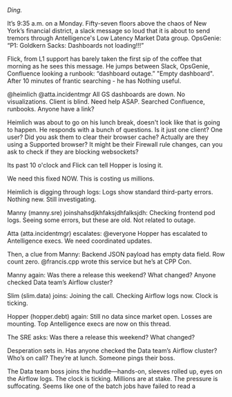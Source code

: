 *Ding.*

It’s 9:35 a.m. on a Monday. Fifty-seven floors above the chaos of New York’s financial district, a slack message so loud that it is about to send tremors through Antelligence's Low Latency Market Data group.
OpsGenie: “P1: Goldkern Sacks: Dashboards not loading!!!”

Flick, from L1 support has barely taken the first sip of the coffee that morning as he sees this message.
He jumps between Slack, OpsGenie, Confluence looking a runbook: “dashboard outage.” "Empty dashboard".
After 10 minutes of frantic searching - he has Nothing useful. 

@heimlich @atta.incidentmgr All GS dashboards are down. No visualizations. Client is blind. Need help ASAP.
Searched Confluence, runbooks. Anyone have a link?

Heimlich was about to go on his lunch break, doesn't look like that is going to happen.
He responds with a bunch of questions.
Is it just one client? One user? Did you ask them to clear their browser cache? Actually are they using a Supported browser? 
It might be their Firewall rule changes, can you ask to check if they are blocking websockets?

Its past 10 o'clock and Flick can tell Hopper is losing it. 

We need this fixed NOW. This is costing us millions.

Heimlich is digging through logs: Logs show standard third-party errors. Nothing new. Still investigating.

Manny (manny.sre) joinshahsdjkhfaksjdhfalksjdh: Checking frontend pod logs. Seeing some errors, but these are old. Not related to outage.

Atta (atta.incidentmgr) escalates: @everyone Hopper has escalated to Antelligence execs. We need coordinated updates.

Then, a clue from Manny: Backend JSON payload has empty data field. Row count zero. @francis.cpp wrote this service but he’s at CPP Con.

Manny again: Was there a release this weekend? What changed? Anyone checked Data team’s Airflow cluster?

Slim (slim.data) joins: Joining the call. Checking Airflow logs now. Clock is ticking.

Hopper (hopper.debt) again: Still no data since market open. Losses are mounting. Top Antelligence execs are now on this thread.

The SRE asks: Was there a release this weekend? What changed?

Desperation sets in. Has anyone checked the Data team’s Airflow cluster? Who’s on call? They’re at lunch. Someone pings their boss.

The Data team boss joins the huddle—hands-on, sleeves rolled up, eyes on the Airflow logs. The clock is ticking. Millions are at stake. The pressure is suffocating.
Seems like one of the batch jobs have failed to read a



